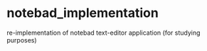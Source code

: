 # notebad_implementation
re-implementation of notebad text-editor application (for studying purposes)
